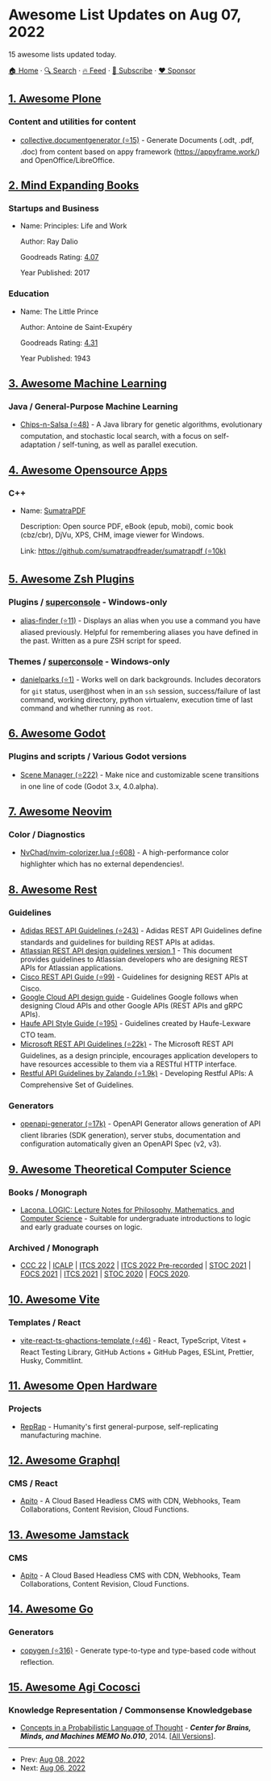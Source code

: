 # Awesome List Updates on Aug 07, 2022

15 awesome lists updated today.

[🏠 Home](/README.md) · [🔍 Search](https://www.trackawesomelist.com/search/) · [🔥 Feed](https://www.trackawesomelist.com/rss.xml) · [📮 Subscribe](https://trackawesomelist.us17.list-manage.com/subscribe?u=d2f0117aa829c83a63ec63c2f&id=36a103854c) · [❤️  Sponsor](https://github.com/sponsors/theowenyoung)



## [1. Awesome Plone](/content/collective/awesome-plone/README.md)

### Content and utilities for content

*   [collective.documentgenerator (⭐15)](https://github.com/collective/collective.documentgenerator) - Generate Documents (.odt, .pdf, .doc) from content based on appy framework (<https://appyframe.work/>) and OpenOffice/LibreOffice.

## [2. Mind Expanding Books](/content/hackerkid/Mind-Expanding-Books/README.md)

### Startups and Business

- Name: Principles: Life and Work

  Author: Ray Dalio

  Goodreads Rating: [4.07](https://www.goodreads.com/book/show/34536488-principles)

  Year Published: 2017



### Education

- Name: The Little Prince

  Author: Antoine de Saint-Exupéry

  Goodreads Rating: [4.31](https://www.goodreads.com/book/show/71091.Il_piccolo_principe)

  Year Published: 1943



## [3. Awesome Machine Learning](/content/josephmisiti/awesome-machine-learning/README.md)

### Java / General-Purpose Machine Learning

*   [Chips-n-Salsa (⭐48)](https://github.com/cicirello/Chips-n-Salsa) - A Java library for genetic algorithms, evolutionary computation, and stochastic local search, with a focus on self-adaptation / self-tuning, as well as parallel execution.

## [4. Awesome Opensource Apps](/content/unicodeveloper/awesome-opensource-apps/README.md)

### C++

- Name: [SumatraPDF](https://www.sumatrapdfreader.org/free-pdf-reader)

  Description: Open source PDF, eBook (epub, mobi), comic book (cbz/cbr), DjVu, XPS, CHM, image viewer for Windows.

  Link: [https://github.com/sumatrapdfreader/sumatrapdf (⭐10k)](https://github.com/sumatrapdfreader/sumatrapdf)



## [5. Awesome Zsh Plugins](/content/unixorn/awesome-zsh-plugins/README.md)

### Plugins / [superconsole](https://github.com/alexchmykhalo/superconsole) - Windows-only

*   [alias-finder (⭐11)](https://github.com/akash329d/zsh-alias-finder) - Displays an alias when you use a command you have aliased previously. Helpful for remembering aliases you have defined in the past. Written as a pure ZSH script for speed.

### Themes / [superconsole](https://github.com/alexchmykhalo/superconsole) - Windows-only

*   [danielparks (⭐1)](https://github.com/danielparks/danielparks-zsh-theme) - Works well on dark backgrounds. Includes decorators for `git` status, user\@host when in an `ssh` session, success/failure of last command, working directory, python virtualenv, execution time of last command and whether running as `root`.

## [6. Awesome Godot](/content/godotengine/awesome-godot/README.md)

### Plugins and scripts / Various Godot versions

*   [Scene Manager (⭐222)](https://github.com/glass-brick/Scene-Manager) - Make nice and customizable scene transitions in one line of code (Godot 3.x, 4.0.alpha).

## [7. Awesome Neovim](/content/rockerBOO/awesome-neovim/README.md)

### Color / Diagnostics

*   [NvChad/nvim-colorizer.lua (⭐608)](https://github.com/NvChad/nvim-colorizer.lua) - A high-performance color highlighter which has no external dependencies!.

## [8. Awesome Rest](/content/marmelab/awesome-rest/README.md)

### Guidelines

*   [Adidas REST API Guidelines (⭐243)](https://github.com/adidas/api-guidelines/blob/master/rest-api-guidelines/rest.md) - Adidas REST API Guidelines define standards and guidelines for building REST APIs at adidas.
*   [Atlassian REST API design guidelines version 1](https://developer.atlassian.com/server/framework/atlassian-sdk/atlassian-rest-api-design-guidelines-version-1/) - This document provides guidelines to Atlassian developers who are designing REST APIs for Atlassian applications.
*   [Cisco REST API Guide (⭐99)](https://github.com/CiscoDevNet/api-design-guide) - Guidelines for designing REST APIs at Cisco.
*   [Google Cloud API design guide](https://cloud.google.com/apis/design/) - Guidelines Google follows when designing Cloud APIs and other Google APIs (REST APIs and gRPC APIs).
*   [Haufe API Style Guide (⭐195)](https://github.com/Haufe-Lexware/api-style-guide) - Guidelines created by Haufe-Lexware CTO team.
*   [Microsoft REST API Guidelines (⭐22k)](https://github.com/Microsoft/api-guidelines/blob/vNext/Guidelines.md#readme) - The Microsoft REST API Guidelines, as a design principle, encourages application developers to have resources accessible to them via a RESTful HTTP interface.
*   [Restful API Guidelines by Zalando (⭐1.9k)](https://github.com/zalando/restful-api-guidelines) - Developing Restful APIs: A Comprehensive Set of Guidelines.

### Generators

*   [openapi-generator (⭐17k)](https://github.com/OpenAPITools/openapi-generator) - OpenAPI Generator allows generation of API client libraries (SDK generation), server stubs, documentation and configuration automatically given an OpenAPI Spec (v2, v3).

## [9. Awesome Theoretical Computer Science](/content/mostafatouny/awesome-theoretical-computer-science/README.md)

### Books / Monograph

*   [Lacona. LOGIC: Lecture Notes for Philosophy, Mathematics, and Computer Science](https://link.springer.com/book/10.1007/978-3-030-64811-4) - Suitable for undergraduate introductions to logic and early graduate courses on logic.

### Archived / Monograph

*   [CCC 22](https://www.youtube.com/playlist?list=PLIgnAi1_K6YGqJQVtx2EowWXwVAnU24x3) | [ICALP](https://eatcs.org/index.php/conferences) | [ITCS 2022](https://www.youtube.com/playlist?list=PLgKuh-lKre13VY4AJCOK5Nx8ghscvpGrE) | [ITCS 2022 Pre-recorded](https://www.youtube.com/playlist?list=PLgKuh-lKre11M2GCKkTySipbMIxXqKzkE) | [STOC 2021](https://www.youtube.com/playlist?list=PLXjzCrdVznQKezRe9V4feOaTF95wdLyNN) | [FOCS 2021](https://www.youtube.com/channel/UClrteoQ-ULzlZZaWi6c6iKw) | [ITCS 2021](https://www.youtube.com/playlist?list=PLgKuh-lKre12JHHIMp3EHQSO8Z_62TnNQ) | [STOC 2020](https://www.youtube.com/playlist?list=PLn0nrSd4xjjadfcMd5xvmJ_GNSLDi1ATn) | [FOCS 2020](https://www.youtube.com/channel/UCSpAMJ70rngnq9_jkxXJvoQ/playlists).

## [10. Awesome Vite](/content/vitejs/awesome-vite/README.md)

### Templates / React

*   [vite-react-ts-ghactions-template (⭐46)](https://github.com/pchmn/vite-react-ts-ghactions-template) - React, TypeScript, Vitest + React Testing Library, GitHub Actions + GitHub Pages, ESLint, Prettier, Husky, Commitlint.

## [11. Awesome Open Hardware](/content/delftopenhardware/awesome-open-hardware/README.md)

### Projects

*   [RepRap](https://reprap.org/wiki/RepRap) - Humanity's first general-purpose, self-replicating manufacturing machine.

## [12. Awesome Graphql](/content/chentsulin/awesome-graphql/README.md)

### CMS / React

*   [Apito](https://apito.io/) - A Cloud Based Headless CMS with CDN, Webhooks, Team Collaborations, Content Revision, Cloud Functions.

## [13. Awesome Jamstack](/content/automata/awesome-jamstack/README.md)

### CMS

*   [Apito](https://apito.io) - A Cloud Based Headless CMS with CDN, Webhooks, Team Collaborations, Content Revision, Cloud Functions.

## [14. Awesome Go](/content/avelino/awesome-go/README.md)

### Generators

*   [copygen (⭐316)](https://github.com/switchupcb/copygen) - Generate type-to-type and type-based code without reflection.

## [15. Awesome Agi Cocosci](/content/YuzheSHI/awesome-agi-cocosci/README.md)

### Knowledge Representation / Commonsense Knowledgebase

*   [Concepts in a Probabilistic Language of Thought](http://cbmm-dev.mit.edu/sites/default/files/publications/CBMM-Memo-010.pdf) - ***Center for Brains, Minds, and Machines MEMO No.010***, 2014. \[[All Versions](https://scholar.google.com/scholar?oi=bibs\&hl=en\&cluster=14593712389828476130)].

---

- Prev: [Aug 08, 2022](/content/2022/08/08/README.md)
- Next: [Aug 06, 2022](/content/2022/08/06/README.md)